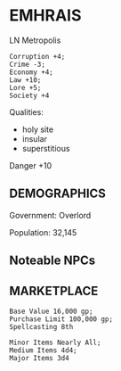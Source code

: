 # EMHRAIS
LN Metropolis

```
Corruption +4; 
Crime -3; 
Economy +4; 
Law +10; 
Lore +5; 
Society +4
```

Qualities: 
- holy site
- insular
- superstitious

Danger +10

## DEMOGRAPHICS

Government: Overlord

Population: 32,145

## Noteable NPCs

## MARKETPLACE

```
Base Value 16,000 gp; 
Purchase Limit 100,000 gp; 
Spellcasting 8th
```

```
Minor Items Nearly All; 
Medium Items 4d4; 
Major Items 3d4
```